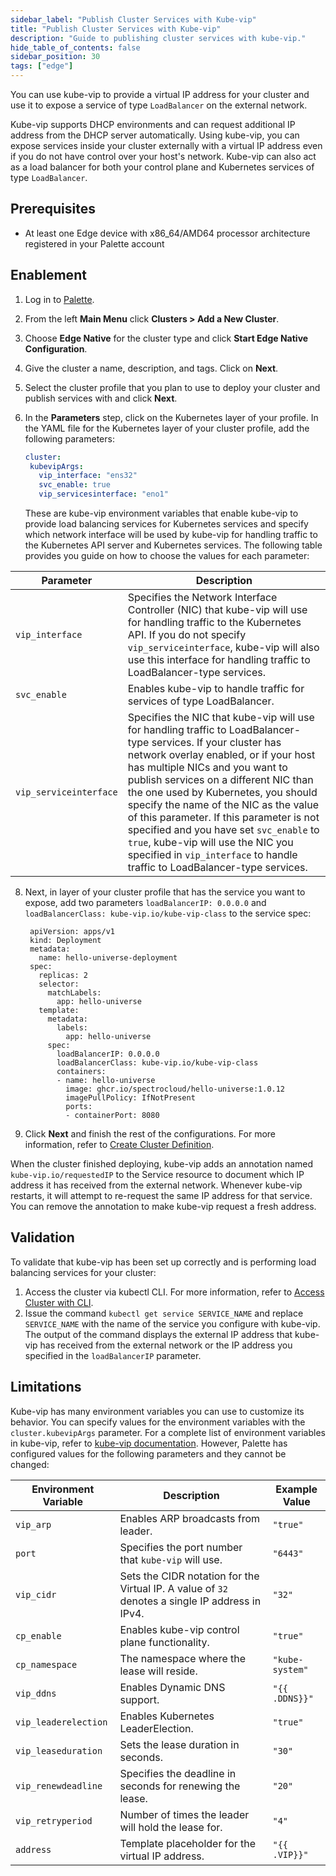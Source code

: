 ```yaml
---
sidebar_label: "Publish Cluster Services with Kube-vip"
title: "Publish Cluster Services with Kube-vip"
description: "Guide to publishing cluster services with kube-vip."
hide_table_of_contents: false
sidebar_position: 30
tags: ["edge"]
---
```


You can use kube-vip to provide a virtual IP address for your cluster and use it to expose a service of type `LoadBalancer` on the external network.

Kube-vip supports DHCP environments and can request additional IP address from the DHCP server automatically. Using kube-vip, you can expose services inside your cluster externally with a virtual IP address even if you do not have control over your host's network. Kube-vip can also act as a load balancer for both your control plane and Kubernetes services of type `LoadBalancer`.

## Prerequisites

- At least one Edge device with x86_64/AMD64 processor architecture registered in your Palette account 

## Enablement

1. Log in to [Palette](https://console.spectrocloud.com/).

2. From the left **Main Menu** click **Clusters > Add a New Cluster**.

4. Choose **Edge Native** for the cluster type and click **Start Edge Native Configuration**.

5. Give the cluster a name, description, and tags. Click on **Next**.

6. Select the cluster profile that you plan to use to deploy your cluster and publish services with and click **Next**.  

7. In the **Parameters** step, click on the Kubernetes layer of your profile. In the YAML file for the Kubernetes layer of your cluster profile, add the following parameters:
   ```yaml
   cluster:
    kubevipArgs:
      vip_interface: "ens32"
      svc_enable: true
      vip_servicesinterface: "eno1"
   ```

   These are kube-vip environment variables that enable kube-vip to provide load balancing services for Kubernetes services and specify which network interface will be used by kube-vip for handling traffic to the Kubernetes API server and Kubernetes services. The following table provides you guide on how to choose the values for each parameter:   
 
  | Parameter | Description |
  |-----------|-------------|
  | `vip_interface` | Specifies the Network Interface Controller (NIC) that kube-vip will use for handling traffic to the Kubernetes API. If you do not specify `vip_serviceinterface`, kube-vip will also use this interface for handling traffic to LoadBalancer-type services. |
  | `svc_enable` | Enables kube-vip to handle traffic for services of type LoadBalancer. |
  | `vip_serviceinterface` | Specifies the NIC that kube-vip will use for handling traffic to LoadBalancer-type services. If your cluster has network overlay enabled, or if your host has multiple NICs and you want to publish services on a different NIC than the one used by Kubernetes, you should specify the name of the NIC as the value of this parameter. If this parameter is not specified and you have set `svc_enable` to `true`, kube-vip will use the NIC you specified in `vip_interface` to handle traffic to LoadBalancer-type services.  |

8. Next, in layer of your cluster profile that has the service you want to expose, add two parameters `loadBalancerIP: 0.0.0.0` and `loadBalancerClass: kube-vip.io/kube-vip-class` to the service spec:
   ```
    apiVersion: apps/v1
    kind: Deployment
    metadata:
      name: hello-universe-deployment
    spec:
      replicas: 2
      selector:
        matchLabels:
          app: hello-universe
      template:
        metadata:
          labels:
            app: hello-universe
        spec:
          loadBalancerIP: 0.0.0.0
          loadBalancerClass: kube-vip.io/kube-vip-class
          containers:
          - name: hello-universe  
            image: ghcr.io/spectrocloud/hello-universe:1.0.12 
            imagePullPolicy: IfNotPresent
            ports:
            - containerPort: 8080
   ```

9. Click **Next** and finish the rest of the configurations. For more information, refer to [Create Cluster Definition](./site-installation/cluster-deployment.md).


When the cluster finished deploying, kube-vip adds an annotation named `kube-vip.io/requestedIP` to the Service resource to document which IP address it has received from the external network. Whenever kube-vip restarts, it will attempt to re-request the same IP address for that service. You can remove the annotation to make kube-vip request a fresh address.

## Validation

To validate that kube-vip has been set up correctly and is performing load balancing services for your cluster:

1. Access the cluster via kubectl CLI. For more information, refer to [Access Cluster with CLI](../../cluster-management/palette-webctl.md). 
2. Issue the command `kubectl get service SERVICE_NAME` and replace `SERVICE_NAME` with the name of the service you configure with kube-vip. The output of the command displays the external IP address that kube-vip has received from the external network or the IP address you specified in the `loadBalancerIP` parameter.

## Limitations

Kube-vip has many environment variables you can use to customize its behavior. You can specify values for the environment variables with the `cluster.kubevipArgs` parameter. For a complete list of environment variables in kube-vip, refer to [kube-vip documentation](https://kube-vip.io/docs/installation/flags/?query=vip_interface#environment-variables).
However, Palette has configured values for the following parameters and they cannot be changed:

| Environment Variable | Description | Example Value |
|----------------------|-------------|---------------|
| `vip_arp`            | Enables ARP broadcasts from leader. | `"true"` |
| `port`               | Specifies the port number that `kube-vip` will use.| `"6443"` |
| `vip_cidr`           | Sets the CIDR notation for the Virtual IP. A value of `32` denotes a single IP address in IPv4. | `"32"` |
| `cp_enable`          | Enables kube-vip control plane functionality. | `"true"` |
| `cp_namespace`       | The namespace where the lease will reside. | `"kube-system"` |
| `vip_ddns`           | Enables Dynamic DNS support. | `"{{ .DDNS}}"` |
| `vip_leaderelection` | Enables Kubernetes LeaderElection. | `"true"` |
| `vip_leaseduration`  | Sets the lease duration in seconds. | `"30"` |
| `vip_renewdeadline`  | Specifies the deadline in seconds for renewing the lease. | `"20"` |
| `vip_retryperiod`    | Number of times the leader will hold the lease for. | `"4"` |
| `address`            | Template placeholder for the virtual IP address.  | `"{{ .VIP}}"` |


